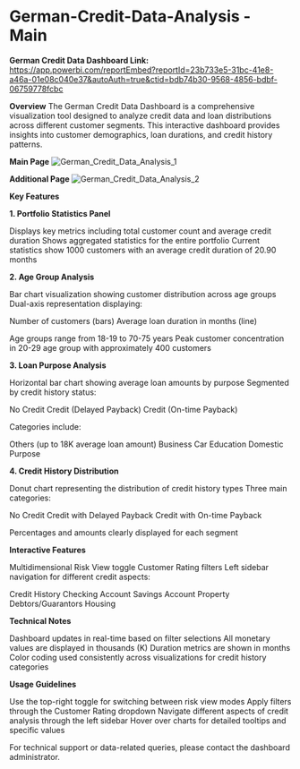 # German-Credit-Data-Analysis - Main
**German Credit Data Dashboard Link:**  https://app.powerbi.com/reportEmbed?reportId=23b733e5-31bc-41e8-a46a-01e08c040e37&autoAuth=true&ctid=bdb74b30-9568-4856-bdbf-06759778fcbc

**Overview**
The German Credit Data Dashboard is a comprehensive visualization tool designed to analyze credit data and loan distributions across different customer segments. This interactive dashboard provides insights into customer demographics, loan durations, and credit history patterns.

**Main Page**
![German_Credit_Data_Analysis_1](https://github.com/user-attachments/assets/ec13788f-413f-491b-a355-784aa4a6f367)

**Additional Page**
![German_Credit_Data_Analysis_2](https://github.com/user-attachments/assets/f8f96817-a713-422d-8801-36c261f4eb94)


**Key Features**

**1. Portfolio Statistics Panel**

Displays key metrics including total customer count and average credit duration
Shows aggregated statistics for the entire portfolio
Current statistics show 1000 customers with an average credit duration of 20.90 months

**2. Age Group Analysis**

Bar chart visualization showing customer distribution across age groups
Dual-axis representation displaying:

Number of customers (bars)
Average loan duration in months (line)


Age groups range from 18-19 to 70-75 years
Peak customer concentration in 20-29 age group with approximately 400 customers

**3. Loan Purpose Analysis**

Horizontal bar chart showing average loan amounts by purpose
Segmented by credit history status:

No Credit
Credit (Delayed Payback)
Credit (On-time Payback)


Categories include:

Others (up to 18K average loan amount)
Business
Car
Education
Domestic Purpose



**4. Credit History Distribution**

Donut chart representing the distribution of credit history types
Three main categories:

No Credit
Credit with Delayed Payback
Credit with On-time Payback


Percentages and amounts clearly displayed for each segment

**Interactive Features**

Multidimensional Risk View toggle
Customer Rating filters
Left sidebar navigation for different credit aspects:

Credit History
Checking Account
Savings Account
Property
Debtors/Guarantors
Housing



**Technical Notes**

Dashboard updates in real-time based on filter selections
All monetary values are displayed in thousands (K)
Duration metrics are shown in months
Color coding used consistently across visualizations for credit history categories

**Usage Guidelines**

Use the top-right toggle for switching between risk view modes
Apply filters through the Customer Rating dropdown
Navigate different aspects of credit analysis through the left sidebar
Hover over charts for detailed tooltips and specific values

For technical support or data-related queries, please contact the dashboard administrator.
